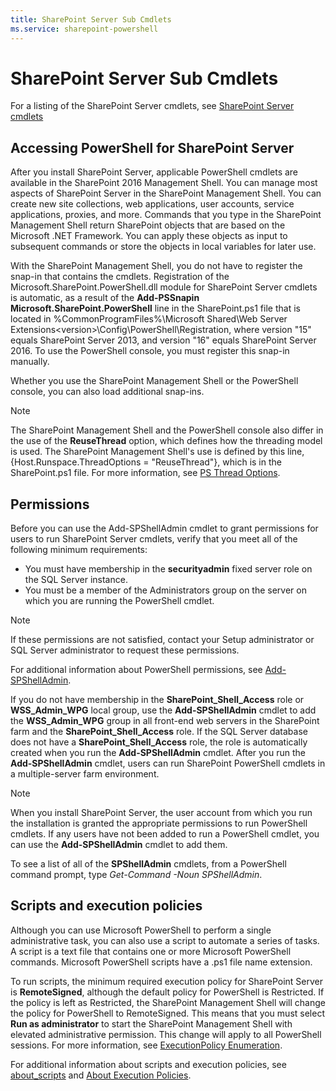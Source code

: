 ```yaml
---
title: SharePoint Server Sub Cmdlets
ms.service: sharepoint-powershell
---
```


# SharePoint Server Sub Cmdlets

For a listing of the SharePoint Server cmdlets, see [SharePoint Server cmdlets](xref:SharePointServer)

## Accessing PowerShell for SharePoint Server

After you install SharePoint Server, applicable PowerShell cmdlets are available in the SharePoint 2016 Management Shell. You can manage most aspects of SharePoint Server in the SharePoint Management Shell. You can create new site collections, web applications, user accounts, service applications, proxies, and more. Commands that you type in the SharePoint Management Shell return SharePoint objects that are based on the Microsoft .NET Framework. You can apply these objects as input to subsequent commands or store the objects in local variables for later use.

With the SharePoint Management Shell, you do not have to register the snap-in that contains the cmdlets. Registration of the Microsoft.SharePoint.PowerShell.dll module for SharePoint Server cmdlets is automatic, as a result of the **Add-PSSnapin Microsoft.SharePoint.PowerShell** line in the SharePoint.ps1 file that is located in %CommonProgramFiles%\Microsoft Shared\Web Server Extensions\<version>\Config\PowerShell\Registration, where version "15" equals SharePoint Server 2013, and version "16" equals SharePoint Server 2016. To use the PowerShell console, you must register this snap-in manually.

Whether you use the SharePoint Management Shell or the PowerShell console, you can also load additional snap-ins.

> [!NOTE]
> The SharePoint Management Shell and the PowerShell console also differ in the use of the **ReuseThread** option, which defines how the threading model is used. The SharePoint Management Shell's use is defined by this line, {Host.Runspace.ThreadOptions = "ReuseThread"}, which is in the SharePoint.ps1 file. For more information, see [PS Thread Options](/dotnet/api/system.management.automation.runspaces.psthreadoptions).

## Permissions

Before you can use the Add-SPShellAdmin cmdlet to grant permissions for users to run SharePoint Server cmdlets, verify that you meet all of the following minimum requirements:

* You must have membership in the **securityadmin** fixed server role on the SQL Server instance.
* You must be a member of the Administrators group on the server on which you are running the PowerShell cmdlet.

> [!NOTE]
> If these permissions are not satisfied, contact your Setup administrator or SQL Server administrator to request these permissions.

For additional information about PowerShell permissions, see [Add-SPShellAdmin](xref:SharePointServer.Add-SPShellAdmin).

If you do not have membership in the **SharePoint_Shell_Access** role or **WSS_Admin_WPG** local group, use the **Add-SPShellAdmin** cmdlet to add the **WSS_Admin_WPG** group in all front-end web servers in the SharePoint farm and the **SharePoint_Shell_Access** role. If the SQL Server database does not have a **SharePoint_Shell_Access** role, the role is automatically created when you run the **Add-SPShellAdmin** cmdlet. After you run the **Add-SPShellAdmin** cmdlet, users can run SharePoint PowerShell cmdlets in a multiple-server farm environment.

> [!NOTE]
> When you install SharePoint Server, the user account from which you run the installation is granted the appropriate permissions to run PowerShell cmdlets. If any users have not been added to run a PowerShell cmdlet, you can use the **Add-SPShellAdmin** cmdlet to add them.

To see a list of all of the **SPShellAdmin** cmdlets, from a PowerShell command prompt, type _Get-Command -Noun SPShellAdmin_.

## Scripts and execution policies

Although you can use Microsoft PowerShell to perform a single administrative task, you can also use a script to automate a series of tasks. A script is a text file that contains one or more Microsoft PowerShell commands. Microsoft PowerShell scripts have a .ps1 file name extension.

To run scripts, the minimum required execution policy for SharePoint Server is **RemoteSigned**, although the default policy for PowerShell is Restricted. If the policy is left as Restricted, the SharePoint Management Shell will change the policy for PowerShell to RemoteSigned. This means that you must select **Run as administrator** to start the SharePoint Management Shell with elevated administrative permission. This change will apply to all PowerShell sessions. For more information, see [ExecutionPolicy Enumeration](/dotnet/api/microsoft.powershell.executionpolicy).

For additional information about scripts and execution policies, see [about_scripts](/powershell/module/microsoft.powershell.core/about/about_scripts) and [About Execution Policies](/powershell/module/microsoft.powershell.core/about/about_execution_policies).
